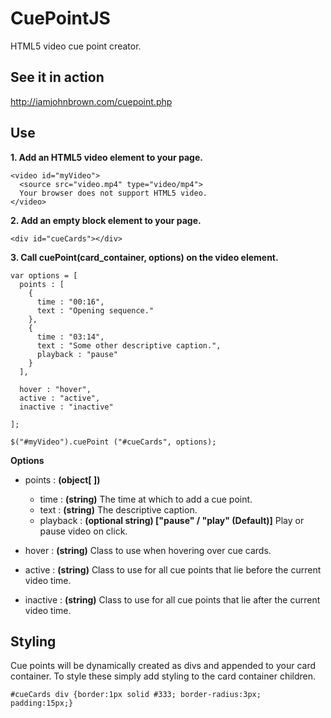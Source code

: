 # CuePointJS
HTML5 video cue point creator.

## See it in action
http://iamjohnbrown.com/cuepoint.php

## Use
**1. Add an HTML5 video element to your page.**
```
<video id="myVideo">
  <source src="video.mp4" type="video/mp4">
  Your browser does not support HTML5 video.
</video>
```

**2. Add an empty block element to your page.**
``` 
<div id="cueCards"></div>
```

**3. Call cuePoint(card_container, options) on the video element.**
```
var options = [
  points : [
    {
      time : "00:16",
      text : "Opening sequence."
    },
    {
      time : "03:14",
      text : "Some other descriptive caption.",
      playback : "pause"
    }
  ],
  
  hover : "hover",
  active : "active",
  inactive : "inactive"
  
];

$("#myVideo").cuePoint ("#cueCards", options);
```

**Options**
- points : **(object[ ])**
  - time : **(string)** The time at which to add a cue point.
  - text : **(string)** The descriptive caption.
  - playback : **(optional string) ["pause" / "play" (Default)]** Play or pause video on click.
  
- hover : **(string)** Class to use when hovering over cue cards.
- active : **(string)** Class to use for all cue points that lie before the current video time.
- inactive : **(string)** Class to use for all cue points that lie after the current video time.

## Styling
Cue points will be dynamically created as divs and appended to your card container. To style these simply add styling to the card container children.
```
#cueCards div {border:1px solid #333; border-radius:3px; padding:15px;}
````
